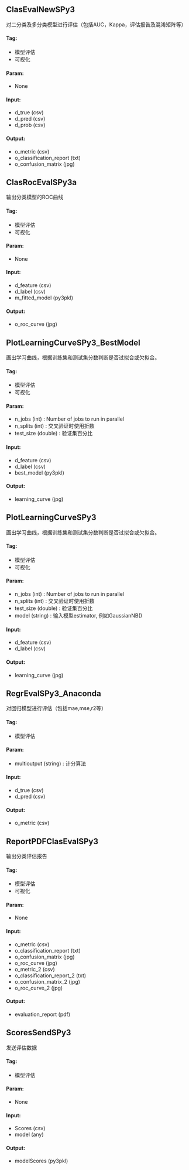 
## ClasEvalNewSPy3

对二分类及多分类模型进行评估（包括AUC，Kappa，评估报告及混淆矩阵等）

#### Tag:
* 模型评估
* 可视化

#### Param:
* None

#### Input:
* d_true (csv) 
* d_pred (csv) 
* d_prob (csv) 

#### Output:
* o_metric (csv) 
* o_classification_report (txt) 
* o_confusion_matrix (jpg) 

## ClasRocEvalSPy3a

输出分类模型的ROC曲线

#### Tag:
* 模型评估
* 可视化

#### Param:
* None

#### Input:
* d_feature (csv) 
* d_label (csv) 
* m_fitted_model (py3pkl) 

#### Output:
* o_roc_curve (jpg) 

## PlotLearningCurveSPy3_BestModel

画出学习曲线，根据训练集和测试集分数判断是否过拟合或欠拟合。

#### Tag:
* 模型评估
* 可视化

#### Param:
* n_jobs (int) : Number of jobs to run in parallel
* n_splits (int) : 交叉验证时使用折数
* test_size (double) : 验证集百分比

#### Input:
* d_feature (csv) 
* d_label (csv) 
* best_model (py3pkl) 

#### Output:
* learning_curve (jpg) 

## PlotLearningCurveSPy3

画出学习曲线，根据训练集和测试集分数判断是否过拟合或欠拟合。

#### Tag:
* 模型评估
* 可视化

#### Param:
* n_jobs (int) : Number of jobs to run in parallel
* n_splits (int) : 交叉验证时使用折数
* test_size (double) : 验证集百分比
* model (string) : 输入模型estimator, 例如GaussianNB()

#### Input:
* d_feature (csv) 
* d_label (csv) 

#### Output:
* learning_curve (jpg) 

## RegrEvalSPy3_Anaconda

对回归模型进行评估（包括mae,mse,r2等）

#### Tag:
* 模型评估

#### Param:
* multioutput (string) : 计分算法

#### Input:
* d_true (csv) 
* d_pred (csv) 

#### Output:
* o_metric (csv) 

## ReportPDFClasEvalSPy3

输出分类评估报告

#### Tag:
* 模型评估
* 可视化

#### Param:
* None

#### Input:
* o_metric (csv) 
* o_classification_report (txt) 
* o_confusion_matrix (jpg) 
* o_roc_curve (jpg) 
* o_metric_2 (csv) 
* o_classification_report_2 (txt) 
* o_confusion_matrix_2 (jpg) 
* o_roc_curve_2 (jpg) 

#### Output:
* evaluation_report (pdf) 

## ScoresSendSPy3

发送评估数据

#### Tag:
* 模型评估

#### Param:
* None

#### Input:
* Scores (csv) 
* model (any) 

#### Output:
* modelScores (py3pkl) 
